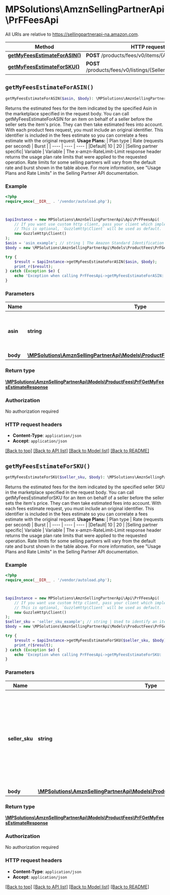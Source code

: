 # MPSolutions\AmznSellingPartnerApi\PrFFeesApi

All URIs are relative to https://sellingpartnerapi-na.amazon.com.

Method | HTTP request | Description
------------- | ------------- | -------------
[**getMyFeesEstimateForASIN()**](PrFFeesApi.md#getMyFeesEstimateForASIN) | **POST** /products/fees/v0/items/{Asin}/feesEstimate | 
[**getMyFeesEstimateForSKU()**](PrFFeesApi.md#getMyFeesEstimateForSKU) | **POST** /products/fees/v0/listings/{SellerSKU}/feesEstimate | 


## `getMyFeesEstimateForASIN()`

```php
getMyFeesEstimateForASIN($asin, $body): \MPSolutions\AmznSellingPartnerApi\Models\ProductFees\PrFGetMyFeesEstimateResponse
```



Returns the estimated fees for the item indicated by the specified Asin in the marketplace specified in the request body.  You can call getMyFeesEstimateForASIN for an item on behalf of a seller before the seller sets the item's price. They can then take estimated fees into account. With each product fees request, you must include an original identifier. This identifier is included in the fees estimate so you can correlate a fees estimate with the original request.  **Usage Plans:**  | Plan type | Rate (requests per second) | Burst | | ---- | ---- | ---- | |Default| 10 | 20 | |Selling partner specific| Variable | Variable |  The x-amzn-RateLimit-Limit response header returns the usage plan rate limits that were applied to the requested operation. Rate limits for some selling partners will vary from the default rate and burst shown in the table above. For more information, see \"Usage Plans and Rate Limits\" in the Selling Partner API documentation.

### Example

```php
<?php
require_once(__DIR__ . '/vendor/autoload.php');



$apiInstance = new MPSolutions\AmznSellingPartnerApi\Api\PrFFeesApi(
    // If you want use custom http client, pass your client which implements `GuzzleHttp\ClientInterface`.
    // This is optional, `GuzzleHttp\Client` will be used as default.
    new GuzzleHttp\Client()
);
$asin = 'asin_example'; // string | The Amazon Standard Identification Number (ASIN) of the item.
$body = new \MPSolutions\AmznSellingPartnerApi\Models\ProductFees\PrFGetMyFeesEstimateRequest(); // \MPSolutions\AmznSellingPartnerApi\Models\ProductFees\PrFGetMyFeesEstimateRequest

try {
    $result = $apiInstance->getMyFeesEstimateForASIN($asin, $body);
    print_r($result);
} catch (Exception $e) {
    echo 'Exception when calling PrFFeesApi->getMyFeesEstimateForASIN: ', $e->getMessage(), PHP_EOL;
}
```

### Parameters

Name | Type | Description  | Notes
------------- | ------------- | ------------- | -------------
 **asin** | **string**| The Amazon Standard Identification Number (ASIN) of the item. |
 **body** | [**\MPSolutions\AmznSellingPartnerApi\Models\ProductFees\PrFGetMyFeesEstimateRequest**](../Model/PrFGetMyFeesEstimateRequest.md)|  |

### Return type

[**\MPSolutions\AmznSellingPartnerApi\Models\ProductFees\PrFGetMyFeesEstimateResponse**](../Model/PrFGetMyFeesEstimateResponse.md)

### Authorization

No authorization required

### HTTP request headers

- **Content-Type**: `application/json`
- **Accept**: `application/json`

[[Back to top]](#) [[Back to API list]](../../README.md#endpoints)
[[Back to Model list]](../../README.md#models)
[[Back to README]](../../README.md)

## `getMyFeesEstimateForSKU()`

```php
getMyFeesEstimateForSKU($seller_sku, $body): \MPSolutions\AmznSellingPartnerApi\Models\ProductFees\PrFGetMyFeesEstimateResponse
```



Returns the estimated fees for the item indicated by the specified seller SKU in the marketplace specified in the request body.  You can call getMyFeesEstimateForSKU for an item on behalf of a seller before the seller sets the item's price. They can then take estimated fees into account. With each fees estimate request, you must include an original identifier. This identifier is included in the fees estimate so you can correlate a fees estimate with the original request.  **Usage Plans:**  | Plan type | Rate (requests per second) | Burst | | ---- | ---- | ---- | |Default| 10 | 20 | |Selling partner specific| Variable | Variable |  The x-amzn-RateLimit-Limit response header returns the usage plan rate limits that were applied to the requested operation. Rate limits for some selling partners will vary from the default rate and burst shown in the table above. For more information, see \"Usage Plans and Rate Limits\" in the Selling Partner API documentation.

### Example

```php
<?php
require_once(__DIR__ . '/vendor/autoload.php');



$apiInstance = new MPSolutions\AmznSellingPartnerApi\Api\PrFFeesApi(
    // If you want use custom http client, pass your client which implements `GuzzleHttp\ClientInterface`.
    // This is optional, `GuzzleHttp\Client` will be used as default.
    new GuzzleHttp\Client()
);
$seller_sku = 'seller_sku_example'; // string | Used to identify an item in the given marketplace. SellerSKU is qualified by the seller's SellerId, which is included with every operation that you submit.
$body = new \MPSolutions\AmznSellingPartnerApi\Models\ProductFees\PrFGetMyFeesEstimateRequest(); // \MPSolutions\AmznSellingPartnerApi\Models\ProductFees\PrFGetMyFeesEstimateRequest

try {
    $result = $apiInstance->getMyFeesEstimateForSKU($seller_sku, $body);
    print_r($result);
} catch (Exception $e) {
    echo 'Exception when calling PrFFeesApi->getMyFeesEstimateForSKU: ', $e->getMessage(), PHP_EOL;
}
```

### Parameters

Name | Type | Description  | Notes
------------- | ------------- | ------------- | -------------
 **seller_sku** | **string**| Used to identify an item in the given marketplace. SellerSKU is qualified by the seller&#39;s SellerId, which is included with every operation that you submit. |
 **body** | [**\MPSolutions\AmznSellingPartnerApi\Models\ProductFees\PrFGetMyFeesEstimateRequest**](../Model/PrFGetMyFeesEstimateRequest.md)|  |

### Return type

[**\MPSolutions\AmznSellingPartnerApi\Models\ProductFees\PrFGetMyFeesEstimateResponse**](../Model/PrFGetMyFeesEstimateResponse.md)

### Authorization

No authorization required

### HTTP request headers

- **Content-Type**: `application/json`
- **Accept**: `application/json`

[[Back to top]](#) [[Back to API list]](../../README.md#endpoints)
[[Back to Model list]](../../README.md#models)
[[Back to README]](../../README.md)
